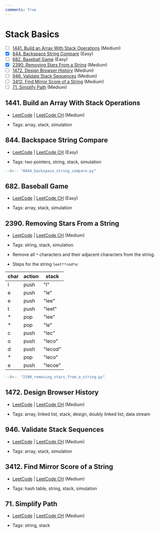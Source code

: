 ```yaml
---
comments: True
---
```


# Stack Basics

- [ ] [1441. Build an Array With Stack Operations](https://leetcode.cn/problems/build-an-array-with-stack-operations/) (Medium)
- [x] [844. Backspace String Compare](https://leetcode.cn/problems/backspace-string-compare/) (Easy)
- [ ] [682. Baseball Game](https://leetcode.cn/problems/baseball-game/) (Easy)
- [x] [2390. Removing Stars From a String](https://leetcode.cn/problems/removing-stars-from-a-string/) (Medium)
- [ ] [1472. Design Browser History](https://leetcode.cn/problems/design-browser-history/) (Medium)
- [ ] [946. Validate Stack Sequences](https://leetcode.cn/problems/validate-stack-sequences/) (Medium)
- [ ] [3412. Find Mirror Score of a String](https://leetcode.cn/problems/find-mirror-score-of-a-string/) (Medium)
- [ ] [71. Simplify Path](https://leetcode.cn/problems/simplify-path/) (Medium)

## 1441. Build an Array With Stack Operations

-   [LeetCode](https://leetcode.com/problems/build-an-array-with-stack-operations/) | [LeetCode CH](https://leetcode.cn/problems/build-an-array-with-stack-operations/) (Medium)

-   Tags: array, stack, simulation

## 844. Backspace String Compare

-   [LeetCode](https://leetcode.com/problems/backspace-string-compare/) | [LeetCode CH](https://leetcode.cn/problems/backspace-string-compare/) (Easy)

-   Tags: two pointers, string, stack, simulation

```python title="844. Backspace String Compare - Python Solution"
--8<-- "0844_backspace_string_compare.py"
```

## 682. Baseball Game

-   [LeetCode](https://leetcode.com/problems/baseball-game/) | [LeetCode CH](https://leetcode.cn/problems/baseball-game/) (Easy)

-   Tags: array, stack, simulation

## 2390. Removing Stars From a String

-   [LeetCode](https://leetcode.com/problems/removing-stars-from-a-string/) | [LeetCode CH](https://leetcode.cn/problems/removing-stars-from-a-string/) (Medium)

-   Tags: string, stack, simulation
-   Remove all `*` characters and their adjacent characters from the string.

-   Steps for the string `leet**cod*e`:

| char | action | stack   |
| ---- | ------ | ------- |
| l    | push   | "l"     |
| e    | push   | "le"    |
| e    | push   | "lee"   |
| t    | push   | "leet"  |
| \*   | pop    | "lee"   |
| \*   | pop    | "le"    |
| c    | push   | "lec"   |
| o    | push   | "leco"  |
| d    | push   | "lecod" |
| \*   | pop    | "leco"  |
| e    | push   | "lecoe" |

```python title="2390. Removing Stars From a String - Python Solution"
--8<-- "2390_removing_stars_from_a_string.py"
```

## 1472. Design Browser History

-   [LeetCode](https://leetcode.com/problems/design-browser-history/) | [LeetCode CH](https://leetcode.cn/problems/design-browser-history/) (Medium)

-   Tags: array, linked list, stack, design, doubly linked list, data stream

## 946. Validate Stack Sequences

-   [LeetCode](https://leetcode.com/problems/validate-stack-sequences/) | [LeetCode CH](https://leetcode.cn/problems/validate-stack-sequences/) (Medium)

-   Tags: array, stack, simulation

## 3412. Find Mirror Score of a String

-   [LeetCode](https://leetcode.com/problems/find-mirror-score-of-a-string/) | [LeetCode CH](https://leetcode.cn/problems/find-mirror-score-of-a-string/) (Medium)

-   Tags: hash table, string, stack, simulation

## 71. Simplify Path

-   [LeetCode](https://leetcode.com/problems/simplify-path/) | [LeetCode CH](https://leetcode.cn/problems/simplify-path/) (Medium)

-   Tags: string, stack
